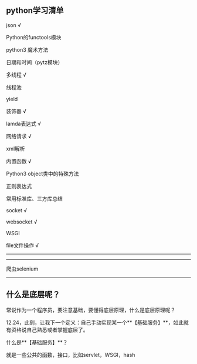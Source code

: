 ## python学习清单

json	√

Python的functools模块

python3 魔术方法

日期和时间（pytz模块）

多线程	√

线程池

yield

装饰器	√

lamda表达式	√

网络请求	√

xml解析

内置函数	√

Python3 object类中的特殊方法

正则表达式

常用标准库、三方库总结

socket			√

websocket	√

WSGI

file文件操作	√



---





------

爬虫selenium



---

## 什么是底层呢？

常说作为一个程序员，要注意基础，要懂得底层原理，什么是底层原理呢？

12.24，此刻，让我下一个定义：自己手动实现某一个**【基础服务】**，如此就有资格说自己熟悉或者掌握底层了。

什么是**【基础服务】**？

就是一些公共的函数，接口，比如servlet，WSGI，hash